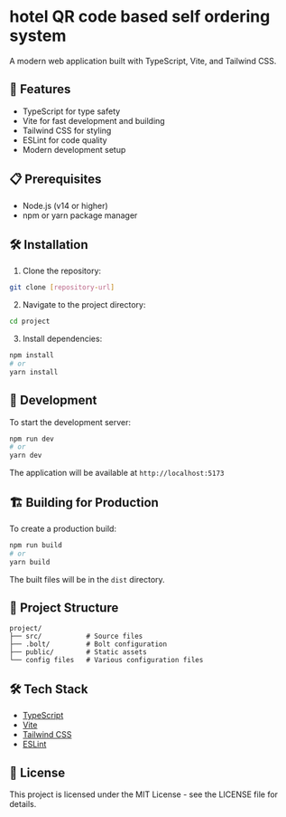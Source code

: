 # hotel QR code based self ordering system 

A modern web application built with TypeScript, Vite, and Tailwind CSS.

## 🚀 Features

- TypeScript for type safety
- Vite for fast development and building
- Tailwind CSS for styling
- ESLint for code quality
- Modern development setup

## 📋 Prerequisites

- Node.js (v14 or higher)
- npm or yarn package manager

## 🛠️ Installation

1. Clone the repository:
```bash
git clone [repository-url]
```

2. Navigate to the project directory:
```bash
cd project
```

3. Install dependencies:
```bash
npm install
# or
yarn install
```

## 🚀 Development

To start the development server:

```bash
npm run dev
# or
yarn dev
```

The application will be available at `http://localhost:5173`

## 🏗️ Building for Production

To create a production build:

```bash
npm run build
# or
yarn build
```

The built files will be in the `dist` directory.

## 📁 Project Structure

```
project/
├── src/           # Source files
├── .bolt/         # Bolt configuration
├── public/        # Static assets
└── config files   # Various configuration files
```

## 🛠️ Tech Stack

- [TypeScript](https://www.typescriptlang.org/)
- [Vite](https://vitejs.dev/)
- [Tailwind CSS](https://tailwindcss.com/)
- [ESLint](https://eslint.org/)

## 📝 License

This project is licensed under the MIT License - see the LICENSE file for details. 

